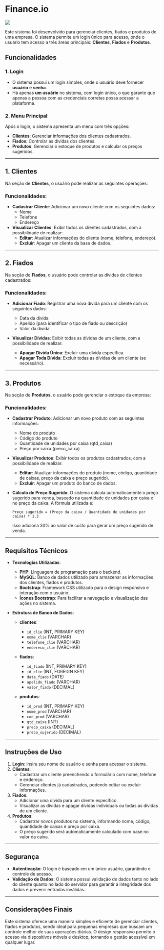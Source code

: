 # Finance.io
<div style="alight-center">
  <img src="https://github.com/user-attachments/assets/bc1298ec-3894-4e02-aad9-8ed01720dcae">
</div>

Este sistema foi desenvolvido para gerenciar clientes, fiados e produtos de uma empresa. O sistema permite um login único para acesso, onde o usuário tem acesso a três áreas principais: **Clientes**, **Fiados** e **Produtos**.

## Funcionalidades

### 1. **Login**
- O sistema possui um login simples, onde o usuário deve fornecer **usuário** e **senha**.
- Há apenas **um usuário** no sistema, com login único, o que garante que apenas a pessoa com as credenciais corretas possa acessar a plataforma.

### 2. **Menu Principal**
Após o login, o sistema apresenta um menu com três opções:
- **Clientes**: Gerenciar informações dos clientes cadastrados.
- **Fiados**: Controlar as dívidas dos clientes.
- **Produtos**: Gerenciar o estoque de produtos e calcular os preços sugeridos.

---

## **1. Clientes**

Na seção de **Clientes**, o usuário pode realizar as seguintes operações:

### Funcionalidades:
- **Cadastrar Cliente**: Adicionar um novo cliente com os seguintes dados:
  - Nome
  - Telefone
  - Endereço
- **Visualizar Clientes**: Exibir todos os clientes cadastrados, com a possibilidade de realizar:
  - **Editar**: Atualizar informações do cliente (nome, telefone, endereço).
  - **Excluir**: Apagar um cliente da base de dados.

---

## **2. Fiados**

Na seção de **Fiados**, o usuário pode controlar as dívidas de clientes cadastrados:

### Funcionalidades:
- **Adicionar Fiado**: Registrar uma nova dívida para um cliente com os seguintes dados:
  - Data da dívida
  - Apelido (para identificar o tipo de fiado ou descrição)
  - Valor da dívida
  
- **Visualizar Dívidas**: Exibir todas as dívidas de um cliente, com a possibilidade de realizar:
  - **Apagar Dívida Única**: Excluir uma dívida específica.
  - **Apagar Toda Dívida**: Excluir todas as dívidas de um cliente (se necessário).

---

## **3. Produtos**

Na seção de **Produtos**, o usuário pode gerenciar o estoque da empresa:

### Funcionalidades:
- **Cadastrar Produto**: Adicionar um novo produto com as seguintes informações:
  - Nome do produto
  - Código do produto
  - Quantidade de unidades por caixa (qtd_caixa)
  - Preço por caixa (preco_caixa)
  
- **Visualizar Produtos**: Exibir todos os produtos cadastrados, com a possibilidade de realizar:
  - **Editar**: Atualizar informações do produto (nome, código, quantidade de caixas, preço da caixa e preço sugerido).
  - **Excluir**: Apagar um produto do banco de dados.

- **Cálculo de Preço Sugerido**: O sistema calcula automaticamente o preço sugerido para venda, baseado na quantidade de unidades por caixa e no preço da caixa. A fórmula utilizada é:
  
  ```
  Preço sugerido = (Preço da caixa / Quantidade de unidades por caixa) * 1.3
  ```

  Isso adiciona 30% ao valor de custo para gerar um preço sugerido de venda.

---

## Requisitos Técnicos

- **Tecnologias Utilizadas**:
  - **PHP**: Linguagem de programação para o backend.
  - **MySQL**: Banco de dados utilizado para armazenar as informações dos clientes, fiados e produtos.
  - **Bootstrap**: Framework CSS utilizado para o design responsivo e interação com o usuário.
  - **Ícones Bootstrap**: Para facilitar a navegação e visualização das ações no sistema.

- **Estrutura de Banco de Dados**:
  - **clientes**:
    - `id_clie` (INT, PRIMARY KEY)
    - `nome_clie` (VARCHAR)
    - `telefone_clie` (VARCHAR)
    - `endereco_clie` (VARCHAR)
  
  - **fiados**:
    - `id_fiado` (INT, PRIMARY KEY)
    - `id_clie` (INT, FOREIGN KEY)
    - `data_fiado` (DATE)
    - `apelido_fiado` (VARCHAR)
    - `valor_fiado` (DECIMAL)

  - **produtos**:
    - `id_prod` (INT, PRIMARY KEY)
    - `nome_prod` (VARCHAR)
    - `cod_prod` (VARCHAR)
    - `qtd_caixa` (INT)
    - `preco_caixa` (DECIMAL)
    - `preco_sujerido` (DECIMAL)

---

## **Instruções de Uso**

1. **Login**: Insira seu nome de usuário e senha para acessar o sistema.
2. **Clientes**:
   - Cadastrar um cliente preenchendo o formulário com nome, telefone e endereço.
   - Gerenciar clientes já cadastrados, podendo editar ou excluir informações.
3. **Fiados**:
   - Adicionar uma dívida para um cliente específico.
   - Visualizar as dívidas e apagar dívidas individuais ou todas as dívidas de um cliente.
4. **Produtos**:
   - Cadastrar novos produtos no sistema, informando nome, código, quantidade de caixas e preço por caixa.
   - O preço sugerido será automaticamente calculado com base no valor da caixa.

---

## **Segurança**

- **Autenticação**: O login é baseado em um único usuário, garantindo o controle de acesso.
- **Validação de Dados**: O sistema possui validação de dados tanto no lado do cliente quanto no lado do servidor para garantir a integridade dos dados e prevenir entradas inválidas.

---

## **Considerações Finais**

Este sistema oferece uma maneira simples e eficiente de gerenciar clientes, fiados e produtos, sendo ideal para pequenas empresas que buscam um controle melhor de suas operações diárias. O design responsivo permite o acesso via dispositivos móveis e desktop, tornando a gestão acessível em qualquer lugar.

